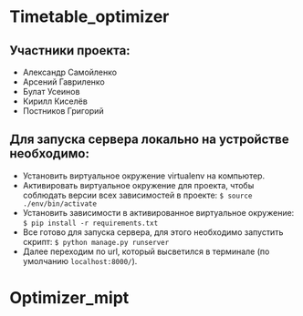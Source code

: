# Timetable_optimizer
## Участники проекта:
- Александр Самойленко 
- Арсений Гавриленко
- Булат Усеинов
- Кирилл Киселёв
- Постников Григорий
## Для запуска сервера локально на устройстве необходимо:
- Установить виртуальное окружение virtualenv на компьютер.
- Активировать виртуальное окружение для проекта, чтобы соблюдать версии всех зависимостей в проекте:
``` $ source ./env/bin/activate ```
- Установить зависимости в активированное виртуальное окружение:
``` $ pip install -r requirements.txt ```
- Все готово для запуска сервера, для этого необходимо запустить скрипт:
``` $ python manage.py runserver ```
- Далее переходим по url, который высветился в терминале (по умолчанию ``` localhost:8000/ ```).

# Optimizer_mipt
